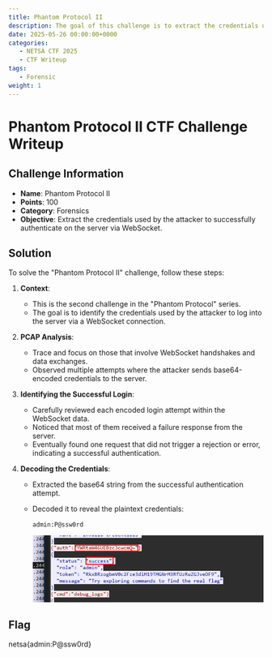 ```yaml
---
title: Phantom Protocol II
description: The goal of this challenge is to extract the credentials used by the attacker to successfully authenticate on the server via WebSocket.
date: 2025-05-26 00:00:00+0000
categories:
   - NETSA CTF 2025
   - CTF Writeup
tags:
   - Forensic
weight: 1     
---
```

# Phantom Protocol II CTF Challenge Writeup

## Challenge Information
- **Name**: Phantom Protocol II  
- **Points**: 100  
- **Category**: Forensics  
- **Objective**: Extract the credentials used by the attacker to successfully authenticate on the server via WebSocket.

## Solution
To solve the "Phantom Protocol II" challenge, follow these steps:

1. **Context**:
   - This is the second challenge in the "Phantom Protocol" series.
   - The goal is to identify the credentials used by the attacker to log into the server via a WebSocket connection.

2. **PCAP Analysis**:
   - Trace and focus on those that involve WebSocket handshakes and data exchanges.
   - Observed multiple attempts where the attacker sends base64-encoded credentials to the server.

3. **Identifying the Successful Login**:
   - Carefully reviewed each encoded login attempt within the WebSocket data.
   - Noticed that most of them received a failure response from the server.
   - Eventually found one request that did not trigger a rejection or error, indicating a successful authentication.

4. **Decoding the Credentials**:
   - Extracted the base64 string from the successful authentication attempt.
   - Decoded it to reveal the plaintext credentials:
     ```
     admin:P@ssw0rd
     ```

      ![Explanation](explanation.png)

## Flag
netsa{admin:P@ssw0rd}
